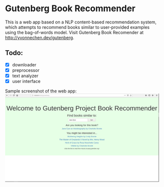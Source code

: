 # Gutenberg Book Recommender

This is a web app based on a NLP content-based recommendation system, which attempts to recommend books similar to user-provided examples using the bag-of-words model. Visit Gutenberg Book Recomender at http://yvonnechen.dev/gutenberg.

## Todo:
 - [x] downloader
 - [x] preprocessor
 - [x] text analyzer
 - [x] user interface
 
Sample screenshot of the web app:
![alt text](https://github.com/YvonneChenCS/book-recommender/blob/master/Sample%20screenshot.png)
